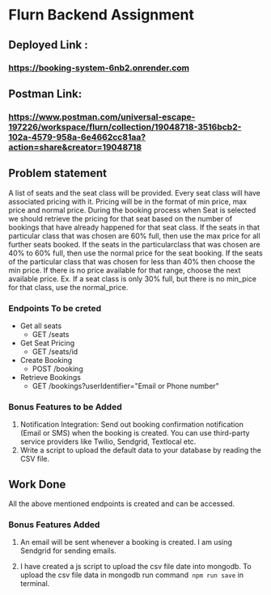 # Flurn Backend Assignment

## Deployed Link : 
### https://booking-system-6nb2.onrender.com
## Postman Link: 
### https://www.postman.com/universal-escape-197226/workspace/flurn/collection/19048718-3516bcb2-102a-4579-958a-6e4662cc81aa?action=share&creator=19048718

## Problem statement

A list of seats and the seat class will be provided. Every seat class will have
associated pricing with it. Pricing will be in the format of min price, max price and
normal price.
During the booking process when Seat is selected we should retrieve the pricing
for that seat based on the number of bookings that have already happened for
that seat class. If the seats in that particular class that was chosen are 60% full,
then use the max price for all further seats booked. If the seats in the particularclass that was chosen are 40% to 60% full, then use the normal price for the seat
booking. If the seats of the particular class that was chosen for less than 40% then
choose the min price.
If there is no price available for that range, choose the next available price. Ex. If a
seat class is only 30% full, but there is no min_pice for that class, use the
normal_price.

### Endpoints To be creted

- Get all seats
  - GET /seats
- Get Seat Pricing
  - GET /seats/id
- Create Booking
  - POST /booking
- Retrieve Bookings
  - GET /bookings?userIdentifier="Email or Phone number"

### Bonus Features to be Added

1. Notification Integration: Send out booking confirmation notification (Email
   or SMS) when the booking is created. You can use third-party service
   providers like Twilio, Sendgrid, Textlocal etc.
2. Write a script to upload the default data to your database by reading the
   CSV file.

## Work Done

All the above mentioned endpoints is created and can be accessed.

### Bonus Features Added
1. An email will be sent whenever a booking is created. I am using Sendgrid for sending emails.

2. I have created a js script to upload the csv file date into mongodb. To upload the csv file data in mongodb run command``` npm run save``` in terminal.
